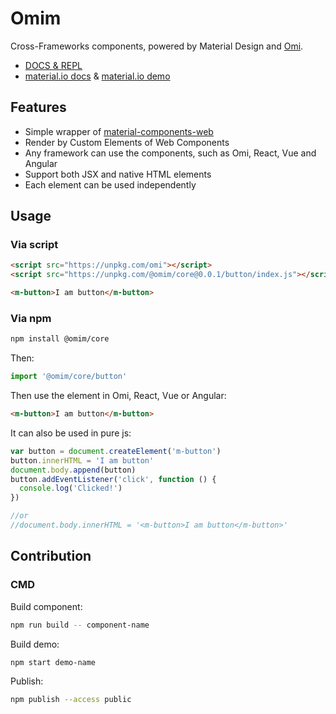 # Omim

Cross-Frameworks components, powered by Material Design and [Omi](https://github.com/Tencent/omi).

* [DOCS & REPL](https://tencent.github.io/omi/packages/omim/docs/build/index.html)
* [material.io docs](https://material.io/develop/web/components/buttons/) & [material.io demo](https://material-components.github.io/material-components-web-catalog/#/) 

## Features

* Simple wrapper of [material-components-web](https://github.com/material-components/material-components-web)
* Render by Custom Elements of Web Components
* Any framework can use the components, such as Omi, React, Vue and Angular 
* Support both JSX and native HTML elements 
* Each element can be used independently

## Usage

### Via script

```html
<script src="https://unpkg.com/omi"></script>
<script src="https://unpkg.com/@omim/core@0.0.1/button/index.js"></script>

<m-button>I am button</m-button>
```

### Via npm

``` bash
npm install @omim/core
```

Then:

```js
import '@omim/core/button'
```

Then use the element in Omi, React, Vue or Angular:

``` html
<m-button>I am button</m-button>
```

It can also be used in pure js:

```js
var button = document.createElement('m-button')
button.innerHTML = 'I am button'
document.body.append(button)
button.addEventListener('click', function () {
  console.log('Clicked!')
})

//or
//document.body.innerHTML = '<m-button>I am button</m-button>'
```


## Contribution

### CMD

Build component:

```bash
npm run build -- component-name
```

Build demo:

```bash
npm start demo-name
```

Publish:

```bash
npm publish --access public
```